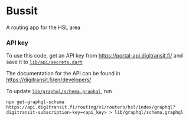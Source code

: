 # Bussit

A routing app for the HSL area

### API key

To use this code, get an API key from https://portal-api.digitransit.fi/ and 
save it to [`lib/api/secrets.dart`](lib/api/secrets.dart)

The documentation for the API can be found in https://digitransit.fi/en/developers/

To update [`lib/graphql/schema.graphql`](lib/graphql/schema.graphql), run
``` 
npx get-graphql-schema https://api.digitransit.fi/routing/v1/routers/hsl/index/graphql?digitransit-subscription-key=<api_key> > lib/graphql/schema.graphql
```
